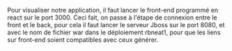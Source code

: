 
Pour visualiser notre application, il faut lancer le front-end programmé en react sur le port 3000. Ceci fait, on passe à l'étape de connexion entre le front et le back, pour cela il faut lancer le serveur Jboss sur le port 8080, et avec le nom de fichier war dans le déploiement rbneat1, pour que les liens sur front-end soient compatibles avec ceux  générer.
